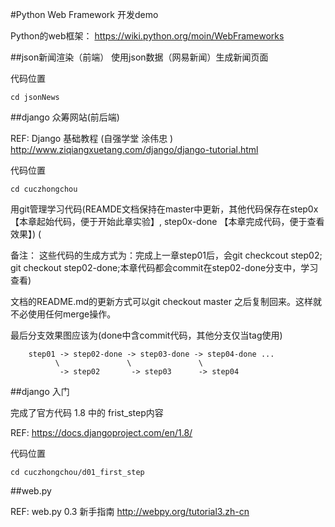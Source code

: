 #Python Web Framework 开发demo


Python的web框架： https://wiki.python.org/moin/WebFrameworks

##json新闻渲染（前端）
使用json数据（网易新闻）生成新闻页面

代码位置
```
cd jsonNews
```

##django 众筹网站(前后端)

REF: Django 基础教程 (自强学堂 涂伟忠 ) http://www.ziqiangxuetang.com/django/django-tutorial.html

代码位置
```
cd cuczhongchou
```

用git管理学习代码(REAMDE文档保持在master中更新，其他代码保存在step0x【本章起始代码，便于开始此章实验】, step0x-done 【本章完成代码，便于查看效果】) (

备注：
这些代码的生成方式为：完成上一章step01后，会git checkcout step02; git checkout step02-done;本章代码都会commit在step02-done分支中，学习查看)

文档的README.md的更新方式可以git checkout master 之后复制回来。这样就不必使用任何merge操作。

最后分支效果图应该为(done中含commit代码，其他分支仅当tag使用)

```
    step01 -> step02-done -> step03-done -> step04-done ... 
          \               \               \
           -> step02       -> step03      -> step04
```


##django 入门

完成了官方代码 1.8 中的 frist_step内容

REF: https://docs.djangoproject.com/en/1.8/

代码位置
```
cd cuczhongchou/d01_first_step
```


##web.py

REF: web.py 0.3 新手指南 http://webpy.org/tutorial3.zh-cn